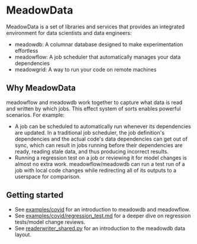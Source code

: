 # MeadowData

MeadowData is a set of libraries and services that provides an integrated environment
for data scientists and data engineers:

- meadowdb: A columnar database designed to make experimentation effortless
- meadowflow: A job scheduler that automatically manages your data dependencies
- meadowgrid: A way to run your code on remote machines

## Why MeadowData

meadowflow and meadowdb work together to capture what data is read and written by which
jobs. This effect system of sorts enables powerful scenarios. For example:

- A job can be scheduled to automatically run whenever its dependencies are updated. In
  a traditional job scheduler, the job definition's dependencies and the actual code's
  data dependencies can get out of sync, which can result in jobs running before their
  dependencies are ready, reading stale data, and thus producing incorrect results.
- Running a regression test on a job or reviewing it for model changes is almost no
  extra work. meadowflow/meadowdb can run a test run of a job with local code changes
  while redirecting all of its outputs to a userspace for comparison.

## Getting started
- See [examples/covid](examples/covid/README.md) for an introduction to meadowdb and
  meadowflow.
- See [examples/covid/regression_test.md](examples/covid/regression_test.md) for a
  deeper dive on regression tests/model change reviews.
- See [readerwriter_shared.py](src/meadowdb/readerwriter_shared.py) for an introduction
  to the meadowdb data layout.
